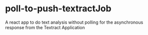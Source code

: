 # poll-to-push-textractJob
A react app to do text analysis without polling for the asynchronous response from the Textract Application
